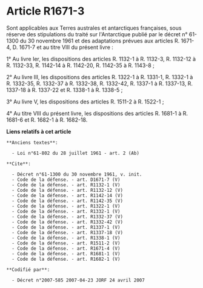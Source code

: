 # Article R1671-3

Sont applicables aux Terres australes et antarctiques françaises, sous réserve des stipulations du traité sur l'Antarctique
publié par le décret n° 61-1300 du 30 novembre 1961 et des adaptations prévues aux articles R. 1671-4, D. 1671-7 et au titre
VIII du présent livre : 

1° Au livre Ier, les dispositions des articles R. 1132-1 à R. 1132-3, R. 1132-12 à R. 1132-33, R. 1142-14 à R. 1142-20, R.
1142-35 à R. 1143-8 ; 

2° Au livre III, les dispositions des articles R. 1322-1 à R. 1331-1, R. 1332-1 à R. 1332-35, R. 1332-37 à R. 1332-38, R.
1332-42, R. 1337-1 à R. 1337-13, R. 1337-18 à R. 1337-22 et R. 1338-1 à R. 1338-5 ; 

3° Au livre V, les dispositions des articles R. 1511-2 à R. 1522-1 ; 

4° Au titre VIII du présent livre, les dispositions des articles R. 1681-1 à R. 1681-6 et R. 1682-1 à R. 1682-18.

**Liens relatifs à cet article**

	**Anciens textes**:

	  - Loi n°61-802 du 28 juillet 1961 - art. 2 (Ab)

	**Cite**:

	  - Décret n°61-1300 du 30 novembre 1961, v. init.
	  - Code de la défense. - art. D1671-7 (V)
	  - Code de la défense. - art. R1132-1 (V)
	  - Code de la défense. - art. R1132-12 (V)
	  - Code de la défense. - art. R1142-14 (V)
	  - Code de la défense. - art. R1142-35 (V)
	  - Code de la défense. - art. R1322-1 (V)
	  - Code de la défense. - art. R1332-1 (V)
	  - Code de la défense. - art. R1332-37 (V)
	  - Code de la défense. - art. R1332-42 (V)
	  - Code de la défense. - art. R1337-1 (V)
	  - Code de la défense. - art. R1337-18 (V)
	  - Code de la défense. - art. R1338-1 (V)
	  - Code de la défense. - art. R1511-2 (V)
	  - Code de la défense. - art. R1671-4 (V)
	  - Code de la défense. - art. R1681-1 (V)
	  - Code de la défense. - art. R1682-1 (V)

	**Codifié par**:

	  - Décret n°2007-585 2007-04-23 JORF 24 avril 2007
